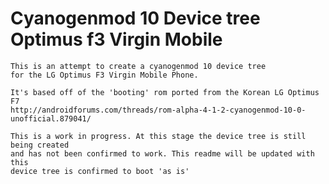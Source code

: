 Cyanogenmod 10 Device tree Optimus f3 Virgin Mobile
=======================
```
This is an attempt to create a cyanogenmod 10 device tree
for the LG Optimus F3 Virgin Mobile Phone.

It's based off of the 'booting' rom ported from the Korean LG Optimus F7
http://androidforums.com/threads/rom-alpha-4-1-2-cyanogenmod-10-0-unofficial.879041/

This is a work in progress. At this stage the device tree is still being created
and has not been confirmed to work. This readme will be updated with this 
device tree is confirmed to boot 'as is'
```
